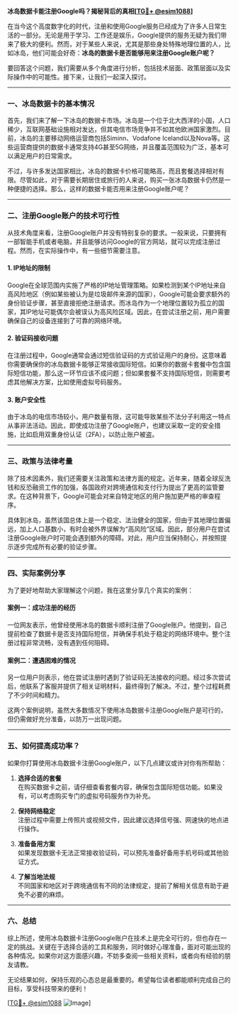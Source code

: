 **冰岛数据卡能注册Google吗？揭秘背后的真相[[TG💪+ @esim1088](https://t.me/s/esim1088)]**

在当今这个高度数字化的时代，注册和使用Google服务已经成为了许多人日常生活的一部分。无论是用于学习、工作还是娱乐，Google提供的服务无疑为我们带来了极大的便利。然而，对于某些人来说，尤其是那些身处特殊地理位置的人，比如冰岛，他们可能会好奇：**冰岛的数据卡是否能够用来注册Google账户呢？**

要回答这个问题，我们需要从多个角度进行分析，包括技术层面、政策层面以及实际操作中的可能性。接下来，让我们一起深入探讨。

---

### **一、冰岛数据卡的基本情况**

首先，我们来了解一下冰岛的数据卡市场。冰岛是一个位于北大西洋的小国，人口稀少，互联网基础设施相对发达，但其电信市场竞争并不如其他欧洲国家激烈。目前，冰岛的主要移动网络运营商包括Siminn、Vodafone Iceland以及Nova等。这些运营商提供的数据卡通常支持4G甚至5G网络，并且覆盖范围较为广泛，基本可以满足用户的日常需求。

不过，与许多发达国家相比，冰岛的数据卡价格可能略高，而且套餐选择相对有限。尽管如此，对于需要长期居住或旅行的人来说，购买一张冰岛数据卡仍然是一种便捷的选择。那么，这样的数据卡能否用来注册Google账户呢？

---

### **二、注册Google账户的技术可行性**

从技术角度来看，注册Google账户并没有特别复杂的要求。一般来说，只要拥有一部智能手机或者电脑，并且能够访问Google的官方网站，就可以完成注册过程。然而，在实际操作中，有一些细节需要注意。

#### **1. IP地址的限制**
Google在全球范围内实施了严格的IP地址管理策略。如果检测到某个IP地址来自高风险地区（例如某些被认为是垃圾邮件来源的国家），Google可能会要求额外的身份验证步骤，甚至直接拒绝注册请求。而冰岛作为一个地理位置较为孤立的国家，其IP地址可能偶尔会被误认为高风险区域。因此，在尝试注册之前，用户需要确保自己的设备连接到了可靠的网络环境。

#### **2. 验证码接收问题**
在注册过程中，Google通常会通过短信验证码的方式验证用户的身份。这意味着你需要确保你的冰岛数据卡能够正常接收国际短信。如果你的数据卡套餐中包含国际短信功能，那么这一环节应该不成问题；但如果套餐不支持国际短信，则需要考虑其他解决方案，比如使用虚拟号码服务。

#### **3. 账户安全性**
由于冰岛的电信市场较小，用户数量有限，这可能导致某些不法分子利用这一特点从事非法活动。因此，即使成功注册了Google账户，也建议采取一定的安全措施，比如启用双重身份认证（2FA），以防止账户被盗。

---

### **三、政策与法律考量**

除了技术因素外，我们还需要关注政策和法律方面的规定。近年来，随着全球反洗钱和反恐融资工作的加强，各国政府对跨境通信和支付行为提出了更高的监管要求。在这种背景下，Google可能会对来自特定地区的用户施加更严格的审查程序。

具体到冰岛，虽然该国总体上是一个稳定、法治健全的国家，但由于其地理位置偏远，加上人口基数小，有时会被外界误解为“高风险”区域。因此，部分用户在尝试注册Google账户时可能会遇到额外的障碍。对此，用户应当保持耐心，并按照提示逐步完成所有必要的验证步骤。

---

### **四、实际案例分享**

为了更好地帮助大家理解这个问题，我在这里分享几个真实的案例：

#### **案例一：成功注册的经历**
一位网友表示，他曾经使用冰岛的数据卡顺利注册了Google账户。他提到，自己提前检查了数据卡是否支持国际短信，并确保手机处于稳定的网络环境中。整个注册过程非常流畅，没有遇到任何阻碍。

#### **案例二：遭遇困难的情况**
另一位用户则表示，他在尝试注册时遇到了验证码无法接收的问题。经过多次尝试后，他联系了客服并提供了相关证明材料，最终得到了解决。不过，整个过程耗费了不少时间和精力。

这两个案例说明，虽然大多数情况下使用冰岛数据卡注册Google账户是可行的，但仍需做好充分准备，以防万一出现问题。

---

### **五、如何提高成功率？**

如果你打算使用冰岛数据卡注册Google账户，以下几点建议或许对你有所帮助：

1. **选择合适的套餐**  
   在购买数据卡之前，请仔细查看套餐内容，确保包含国际短信功能。如果没有，可以考虑购买专门的虚拟号码服务作为补充。

2. **保持网络稳定**  
   注册过程中需要上传照片或视频文件，因此建议选择信号强、网速快的地点进行操作。

3. **准备备用方案**  
   如果发现数据卡无法正常接收验证码，可以预先准备好备用手机号码或其他验证方式。

4. **了解当地法规**  
   不同国家和地区对于跨境通信有不同的法律规定，提前了解相关信息有助于避免不必要的麻烦。

---

### **六、总结**

综上所述，使用冰岛数据卡注册Google账户在技术上是完全可行的，但也存在一定的挑战。关键在于选择合适的工具和服务，同时做好心理准备，面对可能出现的各种情况。如果你对这方面感兴趣，不妨多查阅一些相关资料，或者向有经验的朋友请教。

无论结果如何，保持乐观的心态总是最重要的。希望每位读者都能顺利完成自己的目标，享受科技带来的便利！

[[TG💪+ @esim1088](https://t.me/s/esim1088) ![Image](https://i.postimg.cc/4NQfJmqS/Snipaste-2025-05-13-00-14-12.png)]